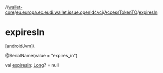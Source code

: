 //[wallet-core](../../../index.md)/[eu.europa.ec.eudi.wallet.issue.openid4vci](../index.md)/[AccessTokenTO](index.md)/[expiresIn](expires-in.md)

# expiresIn

[androidJvm]\

@SerialName(value = &quot;expires_in&quot;)

val [expiresIn](expires-in.md): [Long](https://kotlinlang.org/api/latest/jvm/stdlib/kotlin/-long/index.html)? =
null
